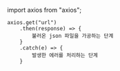 import axios from "axios";

```
axios.get("url")
    .then(response) => {
        불러온 json 파일을 가공하는 단계
    }
    .catch(e) => {
        발생한 에러를 처리하는 단계
    }
```
